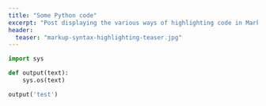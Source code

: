 ```yaml
---
title: "Some Python code"
excerpt: "Post displaying the various ways of highlighting code in Markdown."
header:
  teaser: "markup-syntax-highlighting-teaser.jpg"
---
```




```python
import sys

def output(text):
    sys.os(text)

output('test')
```
